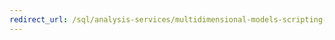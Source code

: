 ```yaml
---
redirect_url: /sql/analysis-services/multidimensional-models-scripting-language-assl-xmla/backing-up-restoring-and-synchronizing-databases-xmla?toc=%2fsql%2fanalysis-services%2fmultidimensional-models-scripting-language-assl-xmla%2ftoc.json
---
```

